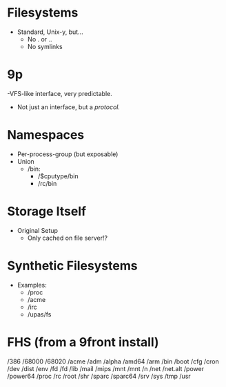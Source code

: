 # Filesystems

- Standard, Unix-y, but...
	- No . or ..
	- No symlinks


# 9p

-VFS-like interface, very predictable.
- Not just an interface, but a *protocol.*


# Namespaces

- Per-process-group (but exposable)
- Union
	- /bin:
		- /$cputype/bin
		- /rc/bin


# Storage Itself

- Original Setup
	- Only cached on file server!?


# Synthetic Filesystems

- Examples:
	- /proc
	- /acme
	- /irc
	- /upas/fs


# FHS (from a 9front install)

/386
/68000
/68020
/acme
/adm
/alpha
/amd64
/arm
/bin
/boot
/cfg
/cron
/dev
/dist
/env
/fd
/fd
/lib
/mail
/mips
/mnt
/mnt
/n
/net
/net.alt
/power
/power64
/proc
/rc
/root
/shr
/sparc
/sparc64
/srv
/sys
/tmp
/usr

